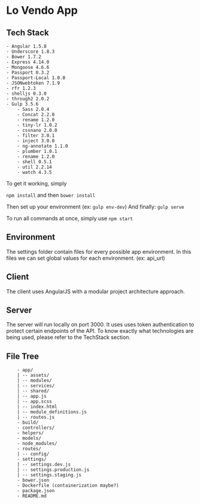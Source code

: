 # Lo Vendo App

## Tech Stack 
    - Angular 1.5.8
    - Underscore 1.8.3
    - Bower 1.7.2
    - Express 4.14.0
    - Mongoose 4.6.6
    - Passport 0.3.2
    - Passport-Local 1.0.0
    - JSONwebtoken 7.1.9
    - rfr 1.2.3
    - shelljs 0.3.0
    - through2 2.0.2
    - Gulp 3.5.6
        - Sass 2.0.4
        - Concat 2.2.0
        - rename 1.2.0
        - tiny-lr 1.0.2
        - cssnano 2.0.0
        - filter 3.0.1
        - inject 3.0.0
        - ng-annotate 1.1.0
        - plumber 1.0.1
        - rename 1.2.0
        - shell 0.5.1
        - util 2.2.14
        - watch 4.3.5
        

        
To get it working, simply

`npm install` and then `bower install`

Then set up your environment (ex: `gulp env-dev`)
And finally: `gulp serve`

To run all commands at once, simply use `npm start`

## Environment
The settings folder contain files for every possible app environment. In this files we can set global values for each environment.
(ex: api_url)

## Client
The client uses AngularJS with a modular project architecture approach.

## Server
The server will run locally on port 3000. It uses uses token authentication to protect certain endpoints of the API. To know exactly what technologies
are being used, please refer to the TechStack section.

## File Tree

```
    - app/
    | -- assets/
    | -- modules/
    | -- services/
    | -- shared/
    | -- app.js
    | -- app.scss
    | -- index.html
    | -- module_definitions.js
    | -- routes.js
    - build/
    - controllers/
    - helpers/
    - models/
    - node_modules/
    - routes/
    | -- config/
    - settings/
    | -- settings.dev.js
    | -- settings.production.js
    | -- settings.staging.js
    - bower.json
    - Dockerfile (containerization maybe?)
    - package.json
    - README.md
```